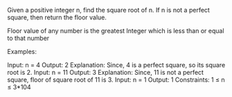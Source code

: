 Given a positive integer n, find the square root of n. If n is not a perfect square, then return the floor value.

Floor value of any number is the greatest Integer which is less than or equal to that number

Examples:

Input: n = 4
Output: 2
Explanation: Since, 4 is a perfect square, so its square root is 2.
Input: n = 11
Output: 3
Explanation: Since, 11 is not a perfect square, floor of square root of 11 is 3.
Input: n = 1
Output: 1
Constraints:
1 ≤ n ≤ 3*104
